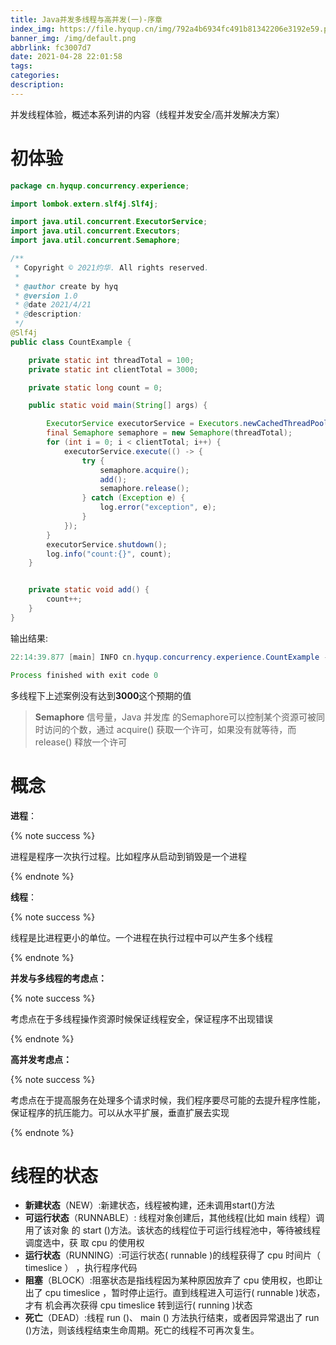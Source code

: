 ```yaml
---
title: Java并发多线程与高并发(一)-序章
index_img: https://file.hyqup.cn/img/792a4b6934fc491b81342206e3192e59.png
banner_img: /img/default.png
abbrlink: fc3007d7
date: 2021-04-28 22:01:58
tags:
categories:
description: 
---
```


并发线程体验，概述本系列讲的内容（线程并发安全/高并发解决方案）

<!-- more -->

# 初体验

```java
package cn.hyqup.concurrency.experience;

import lombok.extern.slf4j.Slf4j;

import java.util.concurrent.ExecutorService;
import java.util.concurrent.Executors;
import java.util.concurrent.Semaphore;

/**
 * Copyright © 2021灼华. All rights reserved.
 *
 * @author create by hyq
 * @version 1.0
 * @date 2021/4/21
 * @description:
 */
@Slf4j
public class CountExample {

    private static int threadTotal = 100;
    private static int clientTotal = 3000;

    private static long count = 0;

    public static void main(String[] args) {

        ExecutorService executorService = Executors.newCachedThreadPool();
        final Semaphore semaphore = new Semaphore(threadTotal);
        for (int i = 0; i < clientTotal; i++) {
            executorService.execute(() -> {
                try {
                    semaphore.acquire();
                    add();
                    semaphore.release();
                } catch (Exception e) {
                    log.error("exception", e);
                }
            });
        }
        executorService.shutdown();
        log.info("count:{}", count);
    }


    private static void add() {
        count++;
    }
}

```

输出结果:

```java
22:14:39.877 [main] INFO cn.hyqup.concurrency.experience.CountExample - count:2958

Process finished with exit code 0
```

多线程下上述案例没有达到**3000**这个预期的值

> **Semaphore** 信号量，Java 并发库 的Semaphore可以控制某个资源可被同时访问的个数，通过 acquire() 获取一个许可，如果没有就等待，而 release() 释放一个许可

# 概念

**进程**：

{% note success %}

进程是程序一次执行过程。比如程序从启动到销毁是一个进程

{% endnote %}

**线程**：

{% note success %}

线程是比进程更小的单位。一个进程在执行过程中可以产生多个线程

{% endnote %}

**并发与多线程的考虑点：**

{% note success %}

考虑点在于多线程操作资源时候保证线程安全，保证程序不出现错误

{% endnote %}

**高并发考虑点：**

{% note success %}

考虑点在于提高服务在处理多个请求时候，我们程序要尽可能的去提升程序性能，保证程序的抗压能力。可以从水平扩展，垂直扩展去实现

{% endnote %}

# 线程的状态

- **新建状态**（NEW）:新建状态，线程被构建，还未调用start()方法
- **可运行状态**（RUNNABLE）: 线程对象创建后，其他线程(比如 main 线程）调用了该对象 的 start ()方法。该状态的线程位于可运行线程池中，等待被线程调度选中，获 取 cpu 的使用权
- **运行状态**（RUNNING）:可运行状态( runnable )的线程获得了 cpu 时间片（ timeslice ） ，执行程序代码
- **阻塞**（BLOCK）:阻塞状态是指线程因为某种原因放弃了 cpu 使用权，也即让出了 cpu timeslice ，暂时停止运行。直到线程进入可运行( runnable )状态，才有 机会再次获得 cpu timeslice 转到运行( running )状态
- **死亡**（DEAD）:线程 run ()、 main () 方法执行结束，或者因异常退出了 run ()方法，则该线程结束生命周期。死亡的线程不可再次复生。